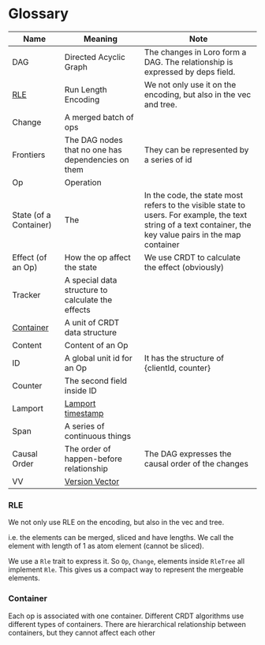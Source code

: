 # Glossary

| Name                    | Meaning                                                              | Note                                                                                                                                                         |
|-------------------------|----------------------------------------------------------------------|--------------------------------------------------------------------------------------------------------------------------------------------------------------|
| DAG                     | Directed Acyclic Graph                                               | The changes in Loro form a DAG. The relationship is expressed by deps field.                                                                                 |
| [RLE](#rle)             | Run Length Encoding                                                  | We not only use it on the encoding, but also in the vec and tree.                                                                                            |
| Change                  | A merged batch of ops                                                |                                                                                                                                                              |
| Frontiers               | The DAG nodes that no one has dependencies on them                   | They can be represented by a series of id                                                                                                                    |
| Op                      | Operation                                                            |                                                                                                                                                              |
| State (of a Container)  | The                                                                  | In the code, the state most refers to the visible state to users. For example, the text string of a text container, the key value pairs in the map container |
| Effect (of an Op)       | How the op affect the state                                          | We use CRDT to calculate the effect (obviously)                                                                                                              |
| Tracker                 | A special data structure to calculate the effects                    |                                                                                                                                                              |
| [Container](#container) | A unit of CRDT data structure                                        |                                                                                                                                                              |
| Content                 | Content of an Op                                                     |                                                                                                                                                              |
| ID                      | A global unit id for an Op                                           | It has the structure of {clientId, counter}                                                                                                                  |
| Counter                 | The second field inside ID                                           |                                                                                                                                                              |
| Lamport                 | [Lamport timestamp](https://en.wikipedia.org/wiki/Lamport_timestamp) |                                                                                                                                                              |
| Span                    | A series of continuous things                                        |                                                                                                                                                              |
| Causal Order            | The order of happen-before relationship                              | The DAG expresses the causal order of the changes                                                                                                            |
| VV                      | [Version Vector](https://en.wikipedia.org/wiki/Version_vector)       |                                                                                                                                                              |


### RLE

We not only use RLE on the encoding, but also in the vec and tree.

i.e. the elements can be merged, sliced and have lengths. We call the element with length of 1 as atom element (cannot be sliced).

We use a `Rle` trait to express it. So `Op`, `Change`, elements inside `RleTree` all implement `Rle`. 
This gives us a compact way to represent the mergeable elements.

### Container

Each op is associated with one container. Different CRDT algorithms use different types of containers. There are hierarchical relationship between containers, but they cannot affect each other
